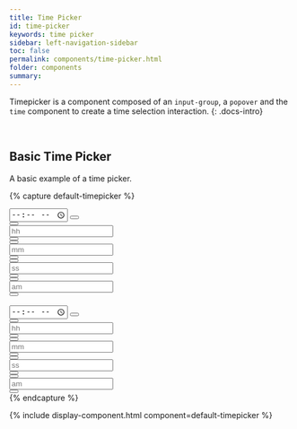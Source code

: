 ```yaml
---
title: Time Picker
id: time-picker
keywords: time picker
sidebar: left-navigation-sidebar
toc: false
permalink: components/time-picker.html
folder: components
summary:
---
```


Timepicker is a component composed of an `input-group`, a `popover` and the `time` component to create a time selection interaction.
{: .docs-intro}

<br>


## Basic Time Picker

A basic example of a time picker.

{% capture default-timepicker %}

<div class="fd-time-picker">
    <div class="fd-popover fd-popover--no-arrow">
        <div class="fd-popover__control">
            <div class="fd-input-group fd-input-group--after">
                <input type="time" class="fd-form-control" id="" placeholder="hh:mm am/pm">
                <span class="fd-input-group__addon fd-input-group__addon--after fd-input-group__addon--button">
                                  <button class=" fd-button--light sap-icon--history fd-popover__control" aria-controls="rthHR811" aria-expanded="false" aria-haspopup="true"></button>
                      </span>
            </div>
        </div>
        <div class="fd-popover__body fd-popover__body--no-arrow" aria-hidden="true" id="rthHR811">
            <div class="fd-time">
                <div class="fd-time__item">
                    <div class="fd-time__control">
                        <button class=" fd-button--standard fd-button--light sap-icon--navigation-up-arrow" aria-label="Increase hours" aria-controls="BW7dC141"></button>
                    </div>
                    <div class="fd-time__input">
                        <input class="fd-form-control" type="text" placeholder="hh" value="" id="BW7dC141" aria-label="Hours">
                    </div>
                    <div class="fd-time__control">
                        <button class=" fd-button--standard fd-button--light fd-button--compact sap-icon--navigation-down-arrow" aria-label="Decrease hours" aria-controls="BW7dC141"></button>
                    </div>
                </div>
                <div class="fd-time__item">
                    <div class="fd-time__control">
                        <button class=" fd-button--standard fd-button--light fd-button--compact sap-icon--navigation-up-arrow" aria-label="Increase minutes" aria-controls="VyQHq609"></button>
                    </div>
                    <div class="fd-time__input">
                        <input class="fd-form-control" type="text" placeholder="mm" value="" id="VyQHq609" aria-label="Minutes">
                    </div>
                    <div class="fd-time__control">
                        <button class=" fd-button--standard fd-button--light fd-button--compact sap-icon--navigation-down-arrow" aria-label="Decrease minutes" aria-controls="VyQHq609"></button>
                    </div>
                </div>
                <div class="fd-time__item">
                    <div class="fd-time__control">
                        <button class=" fd-button--standard fd-button--light fd-button--compact sap-icon--navigation-up-arrow" aria-label="Increase seconds" aria-controls="Tbwlb978"></button>
                    </div>
                    <div class="fd-time__input">
                        <input class="fd-form-control" type="text" placeholder="ss" value="" id="Tbwlb978" aria-label="Seconds">
                    </div>
                    <div class="fd-time__control">
                        <button class=" fd-button--standard fd-button--light fd-button--compact sap-icon--navigation-down-arrow" aria-label="Decrease seconds" aria-controls="Tbwlb978"></button>
                    </div>
                </div>
                <div class="fd-time__item">
                    <div class="fd-time__control">
                        <button class=" fd-button--standard fd-button--light fd-button--compact sap-icon--navigation-up-arrow" aria-label="Increase period" aria-controls="UxXMT681"></button>
                    </div>
                    <div class="fd-time__input">
                        <input class="fd-form-control" type="text" placeholder="am" value="" id="UxXMT681" aria-label="Period">
                    </div>
                    <div class="fd-time__control">
                        <button class=" fd-button--standard fd-button--light fd-button--compact sap-icon--navigation-down-arrow" aria-label="Decrease period" aria-controls="UxXMT681"></button>
                    </div>
                </div>
            </div>
        </div>
    </div>
</div>

<br>

<div class="fd-time-picker">
    <div class="fd-popover fd-popover--no-arrow">
        <div class="fd-popover__control">
            <div class="fd-input-group fd-input-group--after fd-input-group--compact">
                <input type="time" class="fd-form-control fd-form-control--compact" id="" placeholder="hh:mm am/pm">
                <span class="fd-input-group__addon fd-input-group__addon--after fd-input-group__addon--button ">
                                  <button class=" fd-button--light fd-button--compact sap-icon--history fd-popover__control" aria-controls="bJuyJ846" aria-expanded="false" aria-haspopup="true"></button>
                      </span>
            </div>
        </div>
        <div class="fd-popover__body fd-popover__body--no-arrow" aria-hidden="true" id="bJuyJ846">
            <div class="fd-time">
                <div class="fd-time__item">
                    <div class="fd-time__control">
                        <button class=" fd-button--standard fd-button--light fd-button--compact sap-icon--navigation-up-arrow" aria-label="Increase hours" aria-controls="BW7dC141a"></button>
                    </div>
                    <div class="fd-time__input">
                        <input class="fd-form-control" type="text" placeholder="hh" value="" id="BW7dC141a" aria-label="Hours">
                    </div>
                    <div class="fd-time__control">
                        <button class=" fd-button--standard fd-button--light fd-button--compact sap-icon--navigation-down-arrow" aria-label="Decrease hours" aria-controls="BW7dC141a"></button>
                    </div>
                </div>
                <div class="fd-time__item">
                    <div class="fd-time__control">
                        <button class=" fd-button--standard fd-button--light fd-button--compact sap-icon--navigation-up-arrow" aria-label="Increase minutes" aria-controls="VyQHq609a"></button>
                    </div>
                    <div class="fd-time__input">
                        <input class="fd-form-control" type="text" placeholder="mm" value="" id="VyQHq609a" aria-label="Minutes">
                    </div>
                    <div class="fd-time__control">
                        <button class=" fd-button--standard fd-button--light fd-button--compact sap-icon--navigation-down-arrow" aria-label="Decrease minutes" aria-controls="VyQHq609a"></button>
                    </div>
                </div>
                <div class="fd-time__item">
                    <div class="fd-time__control">
                        <button class=" fd-button--standard fd-button--light fd-button--compact sap-icon--navigation-up-arrow" aria-label="Increase seconds" aria-controls="Tbwlb978a"></button>
                    </div>
                    <div class="fd-time__input">
                        <input class="fd-form-control" type="text" placeholder="ss" value="" id="Tbwlb978a" aria-label="Seconds">
                    </div>
                    <div class="fd-time__control">
                        <button class=" fd-button--standard fd-button--light fd-button--compact sap-icon--navigation-down-arrow" aria-label="Decrease seconds" aria-controls="Tbwlb978a"></button>
                    </div>
                </div>
                <div class="fd-time__item">
                    <div class="fd-time__control">
                        <button class=" fd-button--standard fd-button--light fd-button--compact sap-icon--navigation-up-arrow" aria-label="Increase period" aria-controls="UxXMT681a"></button>
                    </div>
                    <div class="fd-time__input">
                        <input class="fd-form-control" type="text" placeholder="am" value="" id="UxXMT681a" aria-label="Period">
                    </div>
                    <div class="fd-time__control">
                        <button class=" fd-button--standard fd-button--light fd-button--compact sap-icon--navigation-down-arrow" aria-label="Decrease period" aria-controls="UxXMT681a"></button>
                    </div>
                </div>
            </div>
        </div>
    </div>
</div>
{% endcapture %}

{% include display-component.html component=default-timepicker %}
